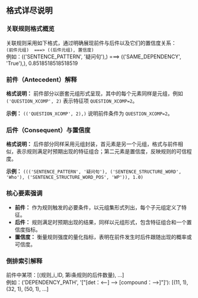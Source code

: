 ## 格式详尽说明

### 关联规则格式概览

关联规则采用如下格式，通过明确展现前件与后件以及它们的置信度关系：  
`(前件元组)  ===> ((后件元组), 置信度)`  
例如：(('SENTENCE_PATTERN', '疑问句'),) ===> (('SAME_DEPENDENCY', 'True'),), 0.8518518518518519

### 前件（Antecedent）解释

**格式说明：** 前件部分以嵌套元组形式呈现，其中的每个元素同样是元组，例如 `('QUESTION_XCOMP', 2)` 表示特征项 `QUESTION_XCOMP=2`。

**示例：** `(('QUESTION_XCOMP', 2),)` 说明前件条件为 `QUESTION_XCOMP=2`。

### 后件（Consequent）与置信度

**格式说明：** 后件部分同样采用元组封装，首元素是另一个元组，格式与前件相似，表示规则满足时预期出现的特征组合；第二元素是置信度，反映规则的可信程度。

**示例：** `((('SENTENCE_PATTERN', '疑问句'), ('SENTENCE_STRUCTURE_WORD', 'Who'), ('SENTENCE_STRUCTURE_WORD_POS', 'WP')), 1.0)` 

### 核心要素强调

- **前件：** 作为规则触发的必要条件，以元组集形式列出，每个子元组定义了特征。
- **后件：** 规则满足时预期出现的结果，同样以元组形式，包含特征组合和一个置信度指标。
- **置信度：** 衡量规则强度的量化指标，表明在前件发生时后件跟随出现的概率或可信度。

### 倒排索引解释

前件中某项：[(规则_i_ID, 第i条规则的后件数量), ...]  
例如：('DEPENDENCY_PATH', '["[det：<--] --> [compound：-->]"]'): [(11, 1), (32, 1), (50, 1), ...]
